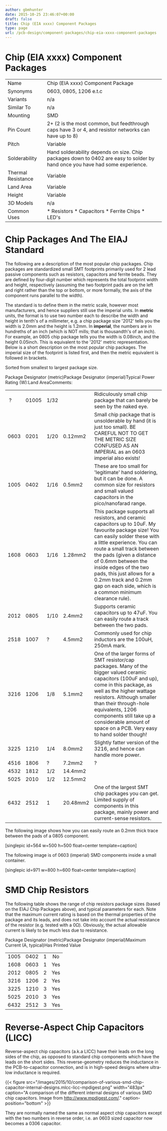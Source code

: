 ```yaml
---
author: gbmhunter
date: 2015-10-25 23:46:07+00:00
draft: false
title: Chip (EIA xxxx) Component Packages
type: page
url: /pcb-design/component-packages/chip-eia-xxxx-component-packages
---
```


# Chip (EIA xxxx) Component Packages

<table ><tbody ><tr >
<td >Name
</td>
<td >Chip (EIA xxxx) Component Package
</td></tr><tr >
<td >Synonyms
</td>
<td >0603, 0805, 1206 e.t.c
</td></tr><tr >
<td >Variants
</td>
<td >n/a
</td></tr><tr >
<td >Similar To
</td>
<td >n/a
</td></tr><tr >
<td >Mounting
</td>
<td >SMD
</td></tr><tr >
<td >Pin Count
</td>
<td >2+ (2 is the most common, but feedthrough caps have 3 or 4, and resistor networks can have up to 8)
</td></tr><tr >
<td >Pitch
</td>
<td >Variable
</td></tr><tr >
<td >Solderability
</td>
<td >Hand solderability depends on size. Chip packages down to 0402 are easy to solder by hand once you have had some experience.
</td></tr><tr >
<td >Thermal Resistance
</td>
<td >Variable
</td></tr><tr >
<td >Land Area
</td>
<td >Variable
</td></tr><tr >
<td >Height
</td>
<td >Variable
</td></tr><tr >
<td >3D Models
</td>
<td >n/a
</td></tr><tr >
<td >Common Uses
</td>
<td >  * Resistors  * Capacitors  * Ferrite Chips  * LED's
</td></tr></tbody></table>

# Chip Packages And The EIAJ Standard

The following are a description of the most popular chip packages. Chip packages are standardized small SMT footprints primarily used for 2 lead passive components such as resistors, capacitors and ferrite beads. They are defined by four-digit number which represents the total footprint width and height, respectively (assuming the two footprint pads are on the left and right rather than the top or bottom, or more formally, the axis of the component runs parallel to the width).

The standard is to define them in the metric scale, however most manufacturers, and hence suppliers still use the imperial units. In **metric** units, the format is to use two number each to describe the width and height in tenth's of a millimeter, e.g. a chip package size '2012' tells you the width is 2.0mm and the height is 1.2mm. In **imperial**, the numbers are in hundreths of an inch (which is NOT mills; that is thousandth's of an inch). For example, an 0805 chip package tells you the width is 0.08inch, and the height 0.05inch. This is equivalent to the '2012' metric representation. Below is a short description on the most popular chip packages. The imperial size of the footprint is listed first, and then the metric equivalent is followed in brackets.

Sorted from smallest to largest package size.

<table ><tr >Package Designator (metric)Package Designator (imperial)Typical Power Rating (W):Land AreaComments:</tr><tbody ><tr >
<td > ?
</td>
<td >01005
</td>
<td >1/32
</td>
<td > 
</td>
<td >Ridiculously small chip package that can barely be seen by the naked eye.
</td></tr><tr >
<td >0603
</td>
<td >0201
</td>
<td >1/20
</td>
<td >0.12mm2
</td>
<td >Small chip package that is unsolderable by hand (it is just too small). BE CAREFUL NOT TO GET THE METRIC SIZE CONFUSED AS AN IMPERIAL as an 0603 imperial also exists!
</td></tr><tr >
<td >1005
</td>
<td >0402
</td>
<td >1/16
</td>
<td >0.5mm2
</td>
<td >These are too small for 'legitimate' hand soldering, but it can be done. A common size for resistors and small valued capacitors in the pico/nanofarad range.
</td></tr><tr >
<td >1608
</td>
<td >0603
</td>
<td >1/16
</td>
<td >1.28mm2
</td>
<td >This package supports all resistors, and ceramic capacitors up to 10uF. My favourite package size! You can easily solder these with a little experience. You can route a small track between the pads (given a distance of 0.6mm between the inside edges of the two pads, this just allows for a 0.2mm track and 0.2mm gap on each side, which is a common minimum clearance rule).
</td></tr><tr >
<td >2012
</td>
<td >0805
</td>
<td >1/10
</td>
<td >2.4mm2
</td>
<td >Supports ceramic capacitors up to 47uF. You can easily route a track between the two pads.
</td></tr><tr >
<td >2518
</td>
<td >1007
</td>
<td >?
</td>
<td >4.5mm2
</td>
<td >Commonly used for chip inductors are the 100uH, 250mA mark.
</td></tr><tr >
<td >3216
</td>
<td >1206
</td>
<td >1/8
</td>
<td >5.1mm2
</td>
<td >One of the larger forms of SMT resistor/cap packages. Many of the bigger valued ceramic capacitors (100uF and up), come in this package, as well as the higher wattage resistors. Although smaller than their through-hole equivalents, 1206 components still take up a considerable amount of space on a PCB. Very easy to hand solder though!
</td></tr><tr >
<td >3225
</td>
<td >1210
</td>
<td >1/4
</td>
<td >8.0mm2
</td>
<td >Slightly fatter version of the 3216, and hence can handle more power.
</td></tr><tr >
<td >4516
</td>
<td >1806
</td>
<td >?
</td>
<td >7.2mm2
</td>
<td >?
</td></tr><tr >
<td >4532
</td>
<td >1812
</td>
<td >1/2
</td>
<td >14.4mm2
</td>
<td > 
</td></tr><tr >
<td >5025
</td>
<td >2010
</td>
<td >1/2
</td>
<td >12.5mm2
</td>
<td > 
</td></tr><tr >
<td >6432
</td>
<td >2512
</td>
<td >1
</td>
<td >20.48mm2
</td>
<td >One of the largest SMT chip packages you can get. Limited supply of components in this package, mainly power and current-sense resistors.
</td></tr></tbody></table>

The following image shows how you can easily route an 0.2mm thick trace between the pads of a 0805 component.

[singlepic id=564 w=500 h=500 float=center template=caption]

The following image is of 0603 (imperial) SMD components inside a small container.

[singlepic id=971 w=800 h=600 float=center template=caption]

# SMD Chip Resistors

The following table shows the range of chip resistors package sizes (based on the EIAJ Chip Packages above), and typical parameters for each. Note that the maximum current rating is based on the thermal properties of the package and its leads, and does not take into account the actual resistance of the resistor (e.g. tested with a 0Ω). Obviously, the actual allowable current is likely to be much less due to resistance.

<table ><tbody ><tr >Package  
Designator  
(metric)Package  
Designator  
(imperial)Maximum  
Current  
(A, typical)Has Printed Value</tr><tr >
<td align="center" >1005
</td>
<td align="center" >0402
</td>
<td align="center" >1
</td>
<td align="center" >No
</td></tr><tr >
<td align="center" >1608
</td>
<td align="center" >0603
</td>
<td align="center" >1
</td>
<td align="center" >Yes
</td></tr><tr >
<td align="center" >2012
</td>
<td align="center" >0805
</td>
<td align="center" >2
</td>
<td align="center" >Yes
</td></tr><tr >
<td align="center" >3216
</td>
<td align="center" >1206
</td>
<td align="center" >2
</td>
<td align="center" >Yes
</td></tr><tr >
<td align="center" >3225
</td>
<td align="center" >1210
</td>
<td align="center" >3
</td>
<td align="center" >Yes
</td></tr><tr >
<td align="center" >5025
</td>
<td align="center" >2010
</td>
<td align="center" >3
</td>
<td align="center" >Yes
</td></tr><tr >
<td align="center" >6432
</td>
<td align="center" >2512
</td>
<td align="center" >3
</td>
<td align="center" >Yes
</td></tr></tbody></table>

# Reverse-Aspect Chip Capacitors (LICC)

Reverse-aspect chip capacitors (a.k.a LICC) have their leads on the long sides of the chip, as opposed to standard chip components which have the leads on the short sides. This reverse-geometry reduces the inductance in the PCB-to-capacitor connection, and is in high-speed designs where ultra-low inductance is required.

{{< figure src="/images/2015/10/comparison-of-various-smd-chip-capacitor-internal-designs.mlcc-licc-mpdigest.png" width="483px" caption="A comparison of the different internal designs of various SMD chip capacitors. Image from http://www.mpdigest.com/." caption-position="bottom" >}}

They are normally named the same as normal aspect chip capacitors except with the two numbers in reverse order, i.e. an 0603 sized capacitor now becomes a 0306 capacitor.
